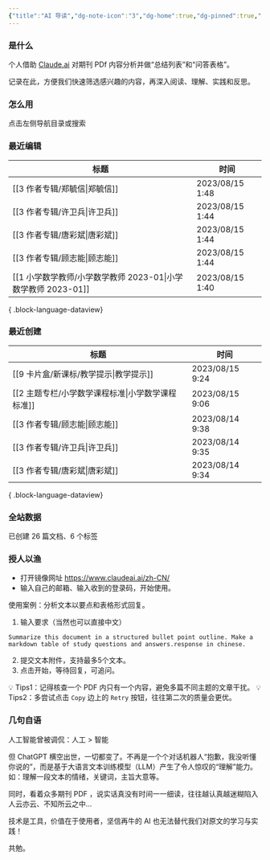 ```yaml
---
{"title":"AI 导读","dg-note-icon":"3","dg-home":true,"dg-pinned":true,"dg-publish":true,"permalink":"/home/","pinned":true,"tags":["gardenEntry"],"dgPassFrontmatter":true,"noteIcon":"3"}
---
```



### 是什么

个人借助 [Claude.ai](https://claude.ai/) 对期刊 PDf 内容分析并做“总结列表”和“问答表格”。

记录在此，方便我们快速筛选感兴趣的内容，再深入阅读、理解、实践和反思。

### 怎么用

点击左侧导航目录或搜索

### 最近编辑

| 标题                                             | 时间              |
| ---------------------------------------------- | --------------- |
| [[3 作者专辑/郑毓信\|郑毓信]]                         | 2023/08/15 1:48 |
| [[3 作者专辑/许卫兵\|许卫兵]]                         | 2023/08/15 1:44 |
| [[3 作者专辑/唐彩斌\|唐彩斌]]                         | 2023/08/15 1:44 |
| [[3 作者专辑/顾志能\|顾志能]]                         | 2023/08/15 1:44 |
| [[1 小学数学教师/小学数学教师 2023-01\|小学数学教师 2023-01]] | 2023/08/15 1:40 |

{ .block-language-dataview}

### 最近创建

| 标题                               | 时间              |
| -------------------------------- | --------------- |
| [[9 卡片盒/新课标/教学提示\|教学提示]]      | 2023/08/15 9:24 |
| [[2 主题专栏/小学数学课程标准\|小学数学课程标准]] | 2023/08/15 9:06 |
| [[3 作者专辑/顾志能\|顾志能]]           | 2023/08/14 9:38 |
| [[3 作者专辑/许卫兵\|许卫兵]]           | 2023/08/14 9:35 |
| [[3 作者专辑/唐彩斌\|唐彩斌]]           | 2023/08/14 9:34 |

{ .block-language-dataview}

### 全站数据

<p><span><p>已创建 26 篇文档、6 个标签</p></span></p>

### 授人以渔

- 打开镜像网址 https://www.claudeai.ai/zh-CN/
- 输入自己的邮箱、输入收到的登录码，开始使用。

使用案例：分析文本以要点和表格形式回复。

1. 输入要求（当然也可以直接中文）

```
Summarize this document in a structured bullet point outline. Make a markdown table of study questions and answers.response in chinese.
```

2. 提交文本附件，支持最多5个文本。
3. 点击开始，等待回复，可追问。

💡 Tips1：记得核查一个 PDF 内只有一个内容，避免多篇不同主题的文章干扰。
💡 Tips2：多尝试点击 `Copy` 边上的 `Retry` 按钮，往往第二次的质量会更优。


### 几句自语

人工智能曾被调侃：人工 > 智能

但 ChatGPT 横空出世，一切都变了。不再是一个个对话机器人“抱歉，我没听懂你说的”，而是基于大语言文本训练模型（LLM）产生了令人惊叹的“理解”能力。如：理解一段文本的情绪，关键词，主旨大意等。

同时，看着众多期刊 PDF ，说实话真没有时间一一细读，往往越认真越迷糊陷入人云亦云、不知所云之中…

技术是工具，价值在于使用者，坚信再牛的 AI 也无法替代我们对原文的学习与实践！

共勉。